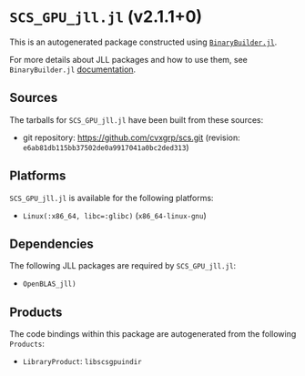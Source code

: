 # `SCS_GPU_jll.jl` (v2.1.1+0)

This is an autogenerated package constructed using [`BinaryBuilder.jl`](https://github.com/JuliaPackaging/BinaryBuilder.jl).

For more details about JLL packages and how to use them, see `BinaryBuilder.jl` [documentation](https://juliapackaging.github.io/BinaryBuilder.jl/dev/jll/).

## Sources

The tarballs for `SCS_GPU_jll.jl` have been built from these sources:

* git repository: https://github.com/cvxgrp/scs.git (revision: `e6ab81db115bb37502de0a9917041a0bc2ded313`)

## Platforms

`SCS_GPU_jll.jl` is available for the following platforms:

* `Linux(:x86_64, libc=:glibc)` (`x86_64-linux-gnu`)

## Dependencies

The following JLL packages are required by `SCS_GPU_jll.jl`:

* `OpenBLAS_jll)`

## Products

The code bindings within this package are autogenerated from the following `Products`:

* `LibraryProduct`: `libscsgpuindir`
